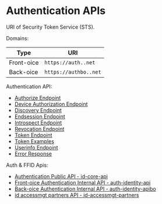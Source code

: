 <!--title:start-->
# Authentication APIs
<!--title:end-->
<!--shortdesc:start-->
URI of  Security Token Service (STS).
<!--shortdesc:end-->
<!--desc:start-->


Domains:

| Type | URI |
|----|---|
| Front-oice | `https://auth..net` |
| Back-oice| `https://authbo..net` |

Authentication API:

* [Authorize Endpoint](authentication-api/authorize.md)
* [Device Authorization Endpoint](authentication-api/deviceauthorization.md)
* [Discovery Endpoint](authentication-api/discovery-endpoint.md)
* [Endsession Endpoint](authentication-api/end-session.md)
* [Introspect Endpoint](authentication-api/introspect.md)
* [Revocation Endpoint](authentication-api/revocation.md)
* [Token Endpoint](authentication-api/token.md)
* [Token Examples](authentication-api/token-examples.md)
* [Userinfo Endpoint](authentication-api/userinfo.md)
* [Error Response](authentication-api/error-response.md)

Auth & FFID Apis:

* [Authentication Public API - id-core-api](apis/id-core-api.md)
* [Front-oice Authentication Internal API - auth-identity-api](apis/auth-identity-api.md)
* [Back-oice Authentication Internal API - auth-identity-apibo](apis/auth-identity-apibo.md)
* [ id accessmgt partners API - id-accessmgt-partners](apis/id-accessmgt-partners.md)

<!--desc:end-->
